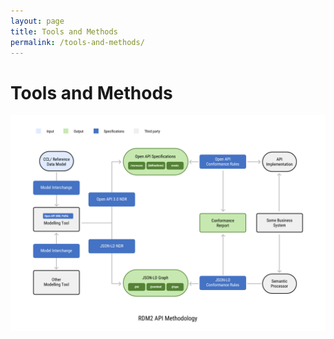 ```yaml
---
layout: page
title: Tools and Methods
permalink: /tools-and-methods/
---
```

# Tools and Methods

![Methodology Diagram](images/edi3-method.png)
